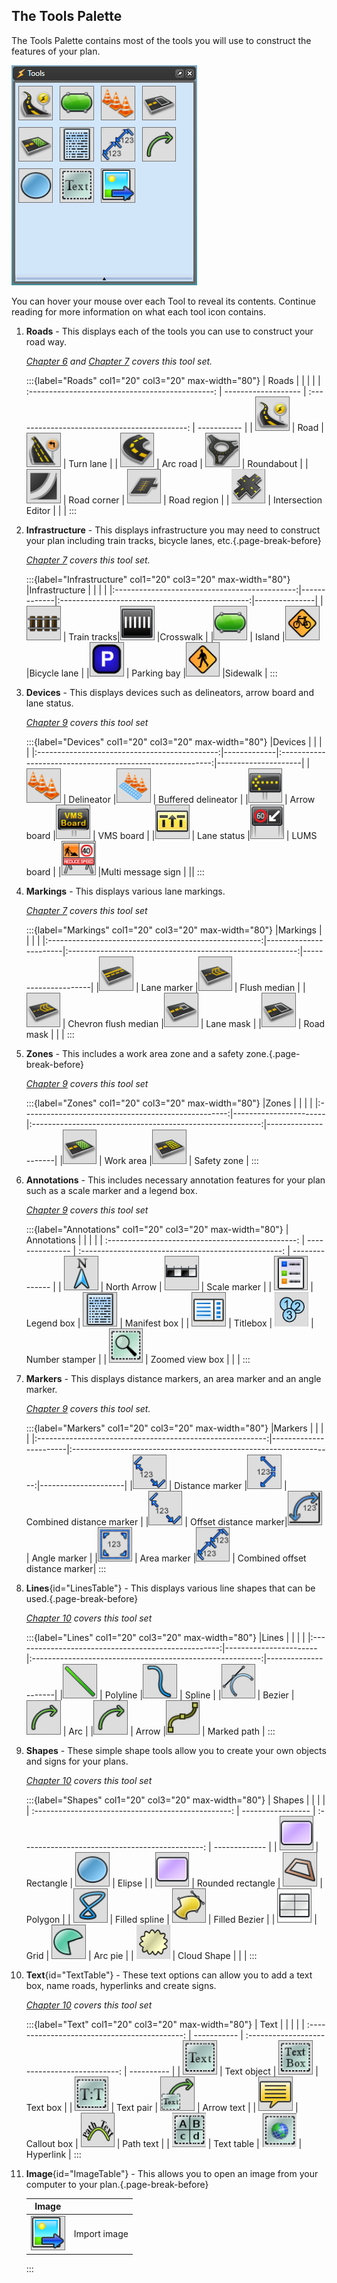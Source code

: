 ## The Tools Palette

The Tools Palette contains most of the tools you will use to construct the features of your plan.

![](./assets/Tools.png)

You can hover your mouse over each Tool to reveal its contents. Continue reading for more information on what each tool icon contains.

 1. **Roads** - This displays each of the tools you can use to construct your road way. 

    *[Chapter 6](#chapter-6-the-road-tool) and [Chapter 7](#chapter-7-other-road-tools) covers this tool set.*
   
    :::{label="Roads" col1="20" col3="20" max-width="80"}
    |                      Roads                       |                     |                                               |             |
    | :----------------------------------------------: | ------------------- | :-------------------------------------------: | ----------- |
    |      ![](./assets/Road_icon.png)      | Road                |  ![](./assets/Turn_lane_icon.png)  | Turn lane   |
    |    ![](./assets/Arc_road_icon.png)    | Arc road            | ![](./assets/Roundabout_icon.png)  | Roundabout  |
    |  ![](./assets/Road_corner_icon.png)   | Road corner         | ![](./assets/Road_region_icon.png) | Road region |
    | ![](./assets/Intersection_Editor.png) | Intersection Editor |                                               |             |
    :::

 2. **Infrastructure** - This displays infrastructure you may need to construct your plan including train tracks, bicycle lanes, etc.{.page-break-before}

    *[Chapter 7](#chapter-7-other-road-tools) covers this tool set.*

    :::{label="Infrastructure" col1="20" col3="20" max-width="80"}
    |Infrastructure                                          |             |                                                 |               |
    |:---------------------------------------------:|-------------|:-----------------------------------------------:|---------------|
    |![](./assets/Train_tracks_icon.png) | Train tracks|![](./assets/Crosswalk_icon.png)      |Crosswalk      |
    |![](./assets/Island_icon.png)       | Island      |![](./assets/Bicycle_lane_icon.png)   |Bicycle lane   |
    |![](./assets/Parking_bay_icon.png)  | Parking bay |![](./assets/Sidewalk_icon.png)       |Sidewalk       |
    :::

 3. **Devices** - This displays devices such as delineators, arrow board and lane status.

    *[Chapter 9](#chapter-9-the-marker-tools) covers this tool set*

    :::{label="Devices" col1="20" col3="20" max-width="80"}
    |Devices                                          |             |                                                           |                     |
    |:---------------------------------------------:|-------------|:---------------------------------------------------------:|---------------------|
    |![](./assets/Delineator_icon.png)   | Delineator  |![](./assets/Buffered_delineator_icon.png)      | Buffered delineator |
    |![](./assets/Arrow_board_icon.png)  | Arrow board |![](./assets/VMS_board_icon.png)                | VMS board           |
    |![](./assets/Lane_status_icon.png)  | Lane status |![](./assets/LUMS_board_icon.png)               | LUMS board          |
    |![](./assets/MMS_icon.png)          |Multi message sign   | ||
    :::

 4. **Markings** - This displays various lane markings.

    *[Chapter 7](#chapter-7-other-road-tools) covers this tool set*

    :::{label="Markings" col1="20" col3="20" max-width="80"}
    |Markings                                                |                       |                                                           |                     |
    |:-----------------------------------------------------:|-----------------------|:---------------------------------------------------------:|---------------------|
    |![](./assets/Lane_marker_icon.png)          | Lane marker           |![](./assets/Chevron_flush_median_icon.png)             | Flush median        |
    |![](./assets/Chevron_flush_median_icon.png) | Chevron flush median  |![](./assets/Lane_mask_icon.png)                | Lane mask           |
    |![](./assets/Road_mask_icon.png)            | Road mask             | | |
    :::

 5. **Zones** - This includes a work area zone and a safety zone.{.page-break-before}

    *[Chapter 9](#chapter-9-the-marker-tools) covers this tool set*

    :::{label="Zones" col1="20" col3="20" max-width="80"}
    |Zones                                                |                       |                                                           |                     |
    |:---------------------------------------------------:|-----------------------|:---------------------------------------------------------:|---------------------|
    |![](./assets/Work_area_icon.png)          | Work area             |![](./assets/Safety_zone_icon.png)              | Safety zone         |
    :::
    
 6. **Annotations** - This includes necessary annotation features for your plan such as a scale marker and a legend box.

    *[Chapter 9](#chapter-9-the-marker-tools) covers this tool set*

    :::{label="Annotations" col1="20" col3="20" max-width="80"}
    |                    Annotations                    |                 |                                                      |                |
    | :-----------------------------------------------: | --------------- | :--------------------------------------------------: | -------------- |
    |   ![](./assets/North_Arrow_icon.png)   | North Arrow     |    ![](./assets/Scale_marker_icon.png)    | Scale marker   |
    |   ![](./assets/Legend_box_icon.png)    | Legend box      | ![<br />](./assets/Manifest_box_icon.png) | Manifest box   |
    |    ![](./assets/Titlebox_icon.png)     | Titlebox        |     ![](./assets/Number_Stamper.png)      | Number stamper |
    | ![](./assets/Zoomed_view_box_icon.png) | Zoomed view box |                                                      |                |
    :::

 7. **Markers** - This displays distance markers, an area marker and an angle marker. 

    *[Chapter 9](#chapter-9-the-marker-tools) covers this tool set.*

    :::{label="Markers" col1="20" col3="20" max-width="80"}
    |Markers                                                    |                       |                                                                   |                     |
    |:---------------------------------------------------------:|-----------------------|:-----------------------------------------------------------------:|---------------------|
    |![](./assets/Offset_distance_marker_icon.png)          | Distance marker       |![](./assets/Combined_distance_marker_icon.png)         | Combined distance marker       |
    |![](./assets/Offset_distance_marker_icon.png)   | Offset distance marker|![](./assets/Angle_marker_icon.png)                     | Angle marker                         |
    |![](./assets/Area_marker_icon.png)              | Area marker           |![](./assets/Combined_offset_distance_marker_icon.png)  | Combined offset distance marker|
    :::
    
 8. **Lines**{id="LinesTable"} - This displays various line shapes that can be used.{.page-break-before}

    *[Chapter 10](#chapter-10-the-basic-tools) covers this tool set*

    :::{label="Lines" col1="20" col3="20" max-width="80"}
    |Lines                                                |                       |                                                           |                     |
    |:---------------------------------------------------:|-----------------------|:---------------------------------------------------------:|---------------------|
    |![](./assets/Polyline_icon.png)           | Polyline              |![](./assets/Spline_icon.png)                   | Spline              |
    |![](./assets/Bezier_icon.png)             | Bezier                |![](./assets/Arrow_icon.png)                      | Arc                 |
    |![](./assets/Arrow_icon.png)              | Arrow                 |![](./assets/Marked_path_icon.png)              | Marked path         |
    :::

 9. **Shapes** - These simple shape tools allow you to create your own objects and signs for your plans.

    *[Chapter 10](#chapter-10-the-basic-tools) covers this tool set*

    :::{label="Shapes" col1="20" col3="20" max-width="80"}
    |                       Shapes                        |                   |                                                 |               |
    | :-------------------------------------------------: | ----------------- | :---------------------------------------------: | ------------- |
    |     ![](./assets/Rounded_rectangle_icon.png)     | Rectangle         |    ![](./assets/Elipse_icon.png)     | Elipse        |
    | ![](./assets/Rounded_rectangle_icon.png) | Rounded rectangle |    ![](./assets/Polygon_icon.png)    | Polygon       |
    |   ![](./assets/Filled_spline_icon.png)   | Filled spline     | ![](./assets/Filled_bezier_icon.png) | Filled Bezier |
    |       ![](./assets/Grid_icon.png)        | Grid              |    ![](./assets/Arc_pie_icon.png)    | Arc pie       |
    |      ![](./assets/Cloud_Shape.png)       | Cloud Shape       |                                                 |               |
    :::

 10. **Text**{id="TextTable"} - These text options can allow you to add a text box, name roads, hyperlinks and create signs.

     *[Chapter 10](#chapter-10-the-basic-tools) covers this tool set*

     :::{label="Text" col1="20" col3="20" max-width="80"}
     |                     Text                      |             |                                              |            |
     | :-------------------------------------------: | ----------- | :------------------------------------------: | ---------- |
     | ![](./assets/Text_object_icon.png) | Text object |  ![](./assets/Text_box_icon.png)  | Text box   |
     |  ![](./assets/Text_pair_icon.png)  | Text pair   | ![](./assets/Arrow_text_icon.png) | Arrow text |
     | ![](./assets/Callout_box_icon.png) | Callout box | ![](./assets/Path_text_icon.png)  | Path text  |
     |    ![](./assets/Text_Table.png)    | Text table  |    ![](./assets/Hyperlink.png)    | Hyperlink  |
     :::

 11. **Image**{id="ImageTable"} - This allows you to open an image from your computer to your plan.{.page-break-before}


     |Image                                     |                       |
     |:----------------------------------------:|-----------------------|
     |![](./assets/Image_icon.png)   | Import image          |
     :::


